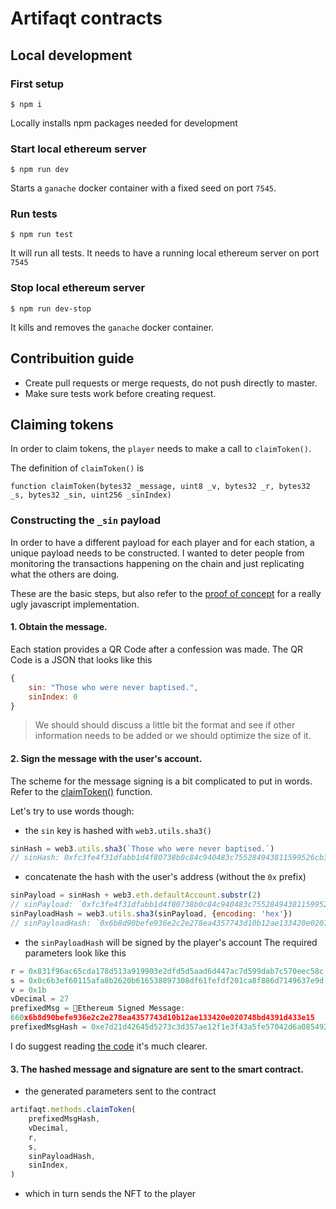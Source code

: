 # Artifaqt contracts

## Local development

### First setup
```shell
$ npm i
```

Locally installs npm packages needed for development


### Start local ethereum server
```shell
$ npm run dev
```

Starts a `ganache` docker container with a fixed seed on port `7545`.

### Run tests
```shell
$ npm run test
```

It will run all tests. It needs to have a running local ethereum server on port `7545`

### Stop local ethereum server
```shell
$ npm run dev-stop
```

It kills and removes the `ganache` docker container.

## Contribuition guide

- Create pull requests or merge requests, do not push directly to master.
- Make sure tests work before creating request.

## Claiming tokens

In order to claim tokens, the `player` needs to make a call to `claimToken()`.

The definition of `claimToken()` is

```solidity
function claimToken(bytes32 _message, uint8 _v, bytes32 _r, bytes32 _s, bytes32 _sin, uint256 _sinIndex)
```

### Constructing the `_sin` payload

In order to have a different payload for each player and for each station, a unique payload needs to be constructed. I wanted to deter people from monitoring the transactions happening on the chain and just replicating what the others are doing.

These are the basic steps, but also refer to the [proof of concept](proof-of-concept/) for a really ugly javascript implementation.

#### 1. Obtain the message.

Each station provides a QR Code after a confession was made. The QR Code is a JSON that looks like this
```javascript
{
    sin: "Those who were never baptised.",
    sinIndex: 0
}
```

> We should should discuss a little bit the format and see if other information needs to be added or we should optimize the size of it.

#### 2. Sign the message with the user's account.

The scheme for the message signing is a bit complicated to put in words. Refer to the [claimToken()](proof-of-concept/app.js#L80) function.

Let's try to use words though:
- the `sin` key is hashed with `web3.utils.sha3()`
```javascript
sinHash = web3.utils.sha3(`Those who were never baptised.`)
// sinHash: 0xfc3fe4f31dfabb1d4f80738b0c84c940483c755284943811599526cb3d4bd237
```
- concatenate the hash with the user's address (without the `0x` prefix)
```javascript
sinPayload = sinHash + web3.eth.defaultAccount.substr(2)
// sinPayload: `0xfc3fe4f31dfabb1d4f80738b0c84c940483c755284943811599526cb3d4bd237` + `6732241492062041bbc79d26d43aba1d99216895`
sinPayloadHash = web3.utils.sha3(sinPayload, {encoding: 'hex'})
// sinPayloadHash: `0x6b8d90befe936e2c2e278ea4357743d10b12ae133420e020748bd4391d433e15`
```
- the `sinPayloadHash` will be signed by the player's account
The required parameters look like this
```javascript
r = 0x831f96ac65cda178d513a919903e2dfd5d5aad6d447ac7d599dab7c570eec58c
s = 0x0c6b3ef60115afa8b2620b616538897308df61fefdf201ca8f886d7149637e9d
v = 0x1b
vDecimal = 27
prefixedMsg = Ethereum Signed Message:
660x6b8d90befe936e2c2e278ea4357743d10b12ae133420e020748bd4391d433e15
prefixedMsgHash = 0xe7d21d42645d5273c3d357ae12f1e3f43a5fe57042d6a085492a86c6c978aff5
```

I do suggest reading [the code](proof-of-concept/app.js) it's much clearer.

#### 3. The hashed message and signature are sent to the smart contract.
- the generated parameters sent to the contract
```javascript
artifaqt.methods.claimToken(
    prefixedMsgHash,
    vDecimal,
    r,
    s,
    sinPayloadHash,
    sinIndex,
)
```

- which in turn sends the NFT to the player

